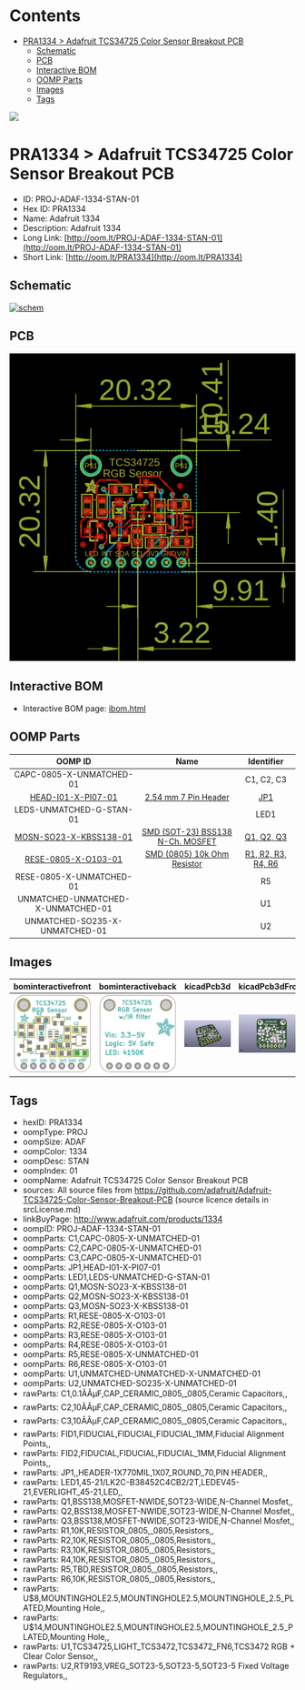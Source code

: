



Contents
========

* [PRA1334 > Adafruit TCS34725 Color Sensor Breakout PCB](#pra1334--adafruit-tcs34725-color-sensor-breakout-pcb)
	* [Schematic](#schematic)
	* [PCB](#pcb)
	* [Interactive BOM](#interactive-bom)
	* [OOMP Parts](#oomp-parts)
	* [Images](#images)
	* [Tags](#tags)
  
![][im]
# PRA1334 > Adafruit TCS34725 Color Sensor Breakout PCB

- ID: PROJ-ADAF-1334-STAN-01
- Hex ID: PRA1334
- Name: Adafruit 1334
- Description: Adafruit 1334
- Long Link: [http://oom.lt/PROJ-ADAF-1334-STAN-01](http://oom.lt/PROJ-ADAF-1334-STAN-01)
- Short Link: [http://oom.lt/PRA1334](http://oom.lt/PRA1334)

## Schematic
  
[![schem](eagleSchemImage.png)](eagleSchemImage.png)
## PCB
  
[![pcb](eagleImage.png)](eagleImage.png)
## Interactive BOM

- Interactive BOM page: [ibom.html](https://htmlpreview.github.io/?https://github.com/oomlout/oomlout_OOMP_projects/blob/main/PROJ-ADAF-1334-STAN-01/kicad/bom/ibom.html)

## OOMP Parts
  

|OOMP ID|Name|Identifier|
| :---: | :---: | :---: |
|CAPC-0805-X-UNMATCHED-01||C1, C2, C3|
|[HEAD-I01-X-PI07-01](https://github.com/oomlout/oomlout_OOMP_parts/tree/main/HEAD-I01-X-PI07-01/)|[2.54 mm 7 Pin Header](https://github.com/oomlout/oomlout_OOMP_parts/tree/main/HEAD-I01-X-PI07-01/)|[JP1](https://github.com/oomlout/oomlout_OOMP_parts/tree/main/HEAD-I01-X-PI07-01/)|
|LEDS-UNMATCHED-G-STAN-01||LED1|
|[MOSN-SO23-X-KBSS138-01](https://github.com/oomlout/oomlout_OOMP_parts/tree/main/MOSN-SO23-X-KBSS138-01/)|[SMD (SOT-23) BSS138 N-Ch. MOSFET](https://github.com/oomlout/oomlout_OOMP_parts/tree/main/MOSN-SO23-X-KBSS138-01/)|[Q1, Q2, Q3](https://github.com/oomlout/oomlout_OOMP_parts/tree/main/MOSN-SO23-X-KBSS138-01/)|
|[RESE-0805-X-O103-01](https://github.com/oomlout/oomlout_OOMP_parts/tree/main/RESE-0805-X-O103-01/)|[SMD (0805) 10k Ohm Resistor](https://github.com/oomlout/oomlout_OOMP_parts/tree/main/RESE-0805-X-O103-01/)|[R1, R2, R3, R4, R6](https://github.com/oomlout/oomlout_OOMP_parts/tree/main/RESE-0805-X-O103-01/)|
|RESE-0805-X-UNMATCHED-01||R5|
|UNMATCHED-UNMATCHED-X-UNMATCHED-01||U1|
|UNMATCHED-SO235-X-UNMATCHED-01||U2|

## Images
  
  

|bominteractivefront|bominteractiveback|kicadPcb3d|kicadPcb3dFront|kicadPcb3dBack|kicadSchem|eagleImage|eagleSchemImage|pcbdraw|pcbdrawback|
| :---: | :---: | :---: | :---: | :---: | :---: | :---: | :---: | :---: | :---: |
|[![bominteractivefront](bomFront_140.png)](bomFront.png)|[![bominteractiveback](bomBack_140.png)](bomBack.png)|[![kicadPcb3d](kicadPcb3d_140.png)](kicadPcb3d.png)|[![kicadPcb3dFront](kicadPcb3dFront_140.png)](kicadPcb3dFront.png)|[![kicadPcb3dBack](kicadPcb3dBack_140.png)](kicadPcb3dBack.png)|[![kicadSchem](kicadSchem_140.png)](kicadSchem.png)|[![eagleImage](eagleImage_140.png)](eagleImage.png)|[![eagleSchemImage](eagleSchemImage_140.png)](eagleSchemImage.png)|[![pcbdraw](pcbdraw_140.png)](pcbdraw.png)|[![pcbdrawback](pcbdrawBack_140.png)](pcbdrawBack.png)|

## Tags

- hexID: PRA1334
- oompType: PROJ
- oompSize: ADAF
- oompColor: 1334
- oompDesc: STAN
- oompIndex: 01
- oompName: Adafruit TCS34725 Color Sensor Breakout PCB
- sources: All source files from https://github.com/adafruit/Adafruit-TCS34725-Color-Sensor-Breakout-PCB (source licence details in srcLicense.md)
- linkBuyPage: http://www.adafruit.com/products/1334
- oompID: PROJ-ADAF-1334-STAN-01
- oompParts: C1,CAPC-0805-X-UNMATCHED-01
- oompParts: C2,CAPC-0805-X-UNMATCHED-01
- oompParts: C3,CAPC-0805-X-UNMATCHED-01
- oompParts: JP1,HEAD-I01-X-PI07-01
- oompParts: LED1,LEDS-UNMATCHED-G-STAN-01
- oompParts: Q1,MOSN-SO23-X-KBSS138-01
- oompParts: Q2,MOSN-SO23-X-KBSS138-01
- oompParts: Q3,MOSN-SO23-X-KBSS138-01
- oompParts: R1,RESE-0805-X-O103-01
- oompParts: R2,RESE-0805-X-O103-01
- oompParts: R3,RESE-0805-X-O103-01
- oompParts: R4,RESE-0805-X-O103-01
- oompParts: R5,RESE-0805-X-UNMATCHED-01
- oompParts: R6,RESE-0805-X-O103-01
- oompParts: U1,UNMATCHED-UNMATCHED-X-UNMATCHED-01
- oompParts: U2,UNMATCHED-SO235-X-UNMATCHED-01
- rawParts: C1,0.1ÃÂµF,CAP_CERAMIC_0805,_0805,Ceramic Capacitors,,
- rawParts: C2,10ÃÂµF,CAP_CERAMIC_0805,_0805,Ceramic Capacitors,,
- rawParts: C3,10ÃÂµF,CAP_CERAMIC_0805,_0805,Ceramic Capacitors,,
- rawParts: FID1,FIDUCIAL,FIDUCIAL,FIDUCIAL_1MM,Fiducial Alignment Points,,
- rawParts: FID2,FIDUCIAL,FIDUCIAL,FIDUCIAL_1MM,Fiducial Alignment Points,,
- rawParts: JP1,,HEADER-1X770MIL,1X07_ROUND_70,PIN HEADER,,
- rawParts: LED1,45-21/LK2C-B38452C4CB2/2T,LEDEV45-21,EVERLIGHT_45-21,LED,,
- rawParts: Q1,BSS138,MOSFET-NWIDE,SOT23-WIDE,N-Channel Mosfet,,
- rawParts: Q2,BSS138,MOSFET-NWIDE,SOT23-WIDE,N-Channel Mosfet,,
- rawParts: Q3,BSS138,MOSFET-NWIDE,SOT23-WIDE,N-Channel Mosfet,,
- rawParts: R1,10K,RESISTOR_0805,_0805,Resistors,,
- rawParts: R2,10K,RESISTOR_0805,_0805,Resistors,,
- rawParts: R3,10K,RESISTOR_0805,_0805,Resistors,,
- rawParts: R4,10K,RESISTOR_0805,_0805,Resistors,,
- rawParts: R5,TBD,RESISTOR_0805,_0805,Resistors,,
- rawParts: R6,10K,RESISTOR_0805,_0805,Resistors,,
- rawParts: U$8,MOUNTINGHOLE2.5,MOUNTINGHOLE2.5,MOUNTINGHOLE_2.5_PLATED,Mounting Hole,,
- rawParts: U$14,MOUNTINGHOLE2.5,MOUNTINGHOLE2.5,MOUNTINGHOLE_2.5_PLATED,Mounting Hole,,
- rawParts: U1,TCS34725,LIGHT_TCS3472,TCS3472_FN6,TCS3472 RGB + Clear Color Sensor,,
- rawParts: U2,RT9193,VREG_SOT23-5,SOT23-5,SOT23-5 Fixed Voltage Regulators,,



[im]: kicadPcb3d_450.png
